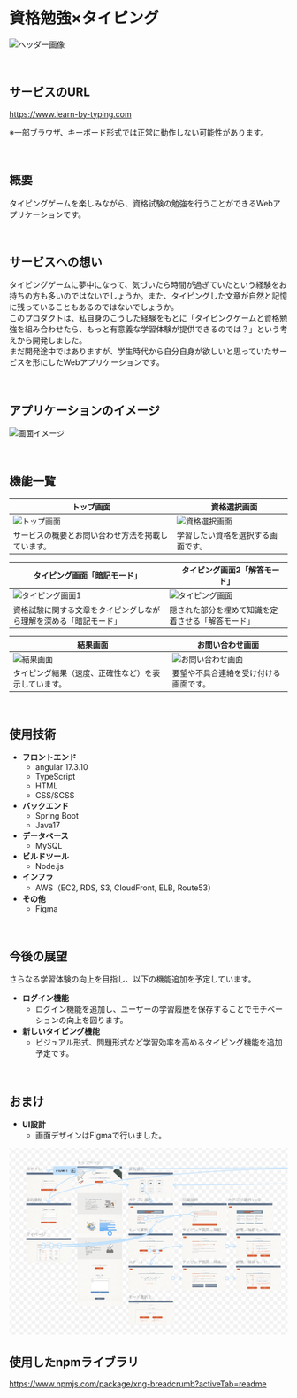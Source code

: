 # 資格勉強×タイピング

![ヘッダー画像](/docs/img/header/header.png)

<br />

## サービスのURL

https://www.learn-by-typing.com

※一部ブラウザ、キーボード形式では正常に動作しない可能性があります。

<br />

## 概要

タイピングゲームを楽しみながら、資格試験の勉強を行うことができるWebアプリケーションです。

<br />

## サービスへの想い

タイピングゲームに夢中になって、気づいたら時間が過ぎていたという経験をお持ちの方も多いのではないでしょうか。また、タイピングした文章が自然と記憶に残っていることもあるのではないでしょうか。  
このプロダクトは、私自身のこうした経験をもとに「タイピングゲームと資格勉強を組み合わせたら、もっと有意義な学習体験が提供できるのでは？」という考えから開発しました。  
まだ開発途中ではありますが、学生時代から自分自身が欲しいと思っていたサービスを形にしたWebアプリケーションです。


<br />

## アプリケーションのイメージ

![画面イメージ](/docs/img/image-mov/screen-image.gif)

<br />

## 機能一覧

| トップ画面 |　資格選択画面 |
| ---- | ---- |
| ![トップ画面](/docs/img/function-list/top.png) | ![資格選択画面](/docs/img/function-list/select-exam.png) |
| サービスの概要とお問い合わせ方法を掲載しています。 | 学習したい資格を選択する画面です。 |

| タイピング画面「暗記モード」 |　タイピング画面2「解答モード」 |
| ---- | ---- |
| ![タイピング画面1](/docs/img//function-list/typing_nomal.png) | ![タイピング画面](/docs/img/function-list/typing_filling.png) |
| 資格試験に関する文章をタイピングしながら理解を深める「暗記モード」 | 隠された部分を埋めて知識を定着させる「解答モード」 |

|　結果画面 | お問い合わせ画面 |
| ---- | ---- |
| ![結果画面](/docs/img/function-list/result.png) | ![お問い合わせ画面](/docs/img//function-list/inquiry.png) |
| タイピング結果（速度、正確性など）を表示しています。 | 要望や不具合連絡を受け付ける画面です。 |



<br />

## 使用技術

- **フロントエンド** 
  - angular 17.3.10
  - TypeScript
  - HTML
  - CSS/SCSS
- **バックエンド** 
  - Spring Boot
  - Java17
- **データベース** 
  - MySQL
- **ビルドツール** 
  - Node.js
- **インフラ**
  - AWS（EC2, RDS, S3, CloudFront, ELB, Route53）
- **その他** 
  - Figma 

<br />

## 今後の展望

さらなる学習体験の向上を目指し、以下の機能追加を予定しています。

- **ログイン機能**
  - ログイン機能を追加し、ユーザーの学習履歴を保存することでモチベーションの向上を図ります。
- **新しいタイピング機能**
  - ビジュアル形式、問題形式など学習効率を高めるタイピング機能を追加予定です。

<br />  

## おまけ

- **UI設計**
  - 画面デザインはFigmaで行いました。

![画面遷移図](/docs/img/ui-figma/ui-figma.png)

## 使用したnpmライブラリ

https://www.npmjs.com/package/xng-breadcrumb?activeTab=readme
